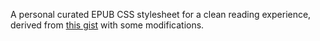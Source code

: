 A personal curated EPUB CSS stylesheet for a clean reading experience, derived from [this gist](https://gist.github.com/ncurrier/ee474a33b91cf00a654336738f21de60) with some modifications.
